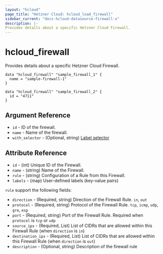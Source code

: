 ```yaml
---
layout: "hcloud"
page_title: "Hetzner Cloud: hcloud_load_firewall"
sidebar_current: "docs-hcloud-datasource-firewall-x"
description: |-
Provides details about a specific Hetzner Cloud Firewall.
---
```


# hcloud_firewall

Provides details about a specific Hetzner Cloud Firewall.

```hcl
data "hcloud_firewall" "sample_firewall_1" {
  name = "sample-firewall-1"
}

data "hcloud_firewall" "sample_firewall_2" {
  id = "4711"
}
```

## Argument Reference

- `id` - ID of the firewall.
- `name` - Name of the firewall.
- `with_selector` - (Optional, string) [Label selector](https://docs.hetzner.cloud/#overview-label-selector)

## Attribute Reference

- `id` - (int) Unique ID of the Firewall.
- `name` - (string) Name of the Firewall.
- `rule` - (string)  Configuration of a Rule from this Firewall.
- `labels` - (map) User-defined labels (key-value pairs)

`rule` support the following fields:
- `direction` - (Required, string) Direction of the Firewall Rule. `in`, `out`
- `protocol` - (Required, string) Protocol of the Firewall Rule. `tcp`, `icmp`, `udp`, `gre`, `esp`
- `port` - (Required, string) Port of the Firewall Rule. Required when `protocol` is `tcp` or `udp`
- `source_ips` - (Required, List) List of CIDRs that are allowed within this Firewall Rule (when `direction` is `in`)
- `destination_ips` - (Required, List) List of CIDRs that are allowed within this Firewall Rule (when `direction` is `out`)
- `description` - (Optional, string) Description of the firewall rule
